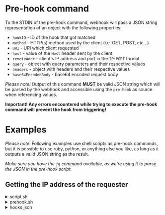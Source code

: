 # Pre-hook command
To the STDIN of the pre-hook command, webhook will pass a JSON string representation of an object with the following properties:
 * `hookID` - ID of the hook that got matched
 * `method` - HTTP(s) method used by the client (i.e. GET, POST, etc...)
 * `URI` - URI which client requested
 * `host` - value of the `Host` header sent by the client
 * `remoteAddr` - client's IP address and port in the `IP:PORT` format
 * `query` - object with query parameters and their respective values
 * `headers` - object with headers and their respective values
 * `base64EncodedBody` - base64 encoded request body

_Please note!_ Output of this command __MUST__ be valid JSON string which will be parsed by the webhook and accessible using the `pre-hook` as source when referencing values. 

__Important! Any errors encountered while trying to execute the pre-hook command will prevent the hook from triggering!__

# Examples

_Please note:_ Following examples use shell scripts as pre-hook commands, but it is possible to use ruby, python, or anything else you like, as long as it outputs a valid JSON string as the result.

_Make sure you have the `jq` command available, as we're using it to parse the JSON in the pre-hook script._

## Getting the IP address of the requester
<details>
    <summary>script.sh</summary>
    
    #!/bin/bash

    ip=$1
    
    echo $ip >> ips.txt
</details>
<details>
    <summary>prehook.sh</summary>
    
    #!/bin/bash
    
    context=$(cat)
    ip=`echo $context | jq -r '.remoteAddr' | cut -d ':' -f 1`
    
    echo "{\"ip\": \"$ip\"}"
</details>

<details>
    <summary>hooks.json</summary>
    
    [
        {
            "id": "log-ip",
            "pre-hook-command": "/home/example/prehook.sh",
            "execute-command": "/home/example/script.sh",
            "pass-arguments-to-command": [
                { "source": "pre-hook", "name": "ip" }
            ]
        }
    ]
</details>
